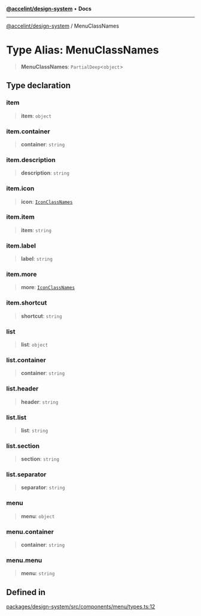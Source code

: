 [**@accelint/design-system**](../README.md) • **Docs**

***

[@accelint/design-system](../README.md) / MenuClassNames

# Type Alias: MenuClassNames

> **MenuClassNames**: `PartialDeep`\<`object`\>

## Type declaration

### item

> **item**: `object`

### item.container

> **container**: `string`

### item.description

> **description**: `string`

### item.icon

> **icon**: [`IconClassNames`](IconClassNames.md)

### item.item

> **item**: `string`

### item.label

> **label**: `string`

### item.more

> **more**: [`IconClassNames`](IconClassNames.md)

### item.shortcut

> **shortcut**: `string`

### list

> **list**: `object`

### list.container

> **container**: `string`

### list.header

> **header**: `string`

### list.list

> **list**: `string`

### list.section

> **section**: `string`

### list.separator

> **separator**: `string`

### menu

> **menu**: `object`

### menu.container

> **container**: `string`

### menu.menu

> **menu**: `string`

## Defined in

[packages/design-system/src/components/menu/types.ts:12](https://github.com/gohypergiant/standard-toolkit/blob/258694cea8ed8bbd956b3cf5da47c2c9debcf127/packages/design-system/src/components/menu/types.ts#L12)
